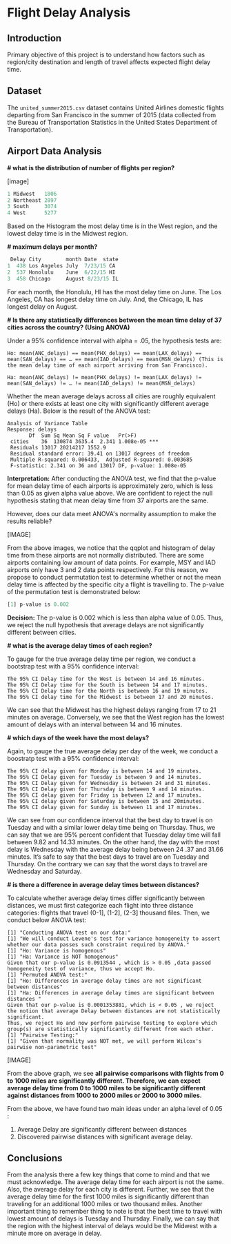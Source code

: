 # Flight Delay Analysis

## Introduction

Primary objective of this project is to understand how factors such as region/city destination and length of travel affects expected flight delay time. 

## Dataset

The `united_summer2015.csv` dataset contains United Airlines domestic flights departing from San Francisco in the summer of 2015 (data collected from the Bureau of Transportation Statistics in the United States Department of Transportation).

## Airport Data Analysis

**# what is the distribution of number of flights per region?**

[image]

```R
1 Midwest   1806
2 Northeast 2897
3 South     3074
4 West      5277
```

Based on the Histogram the most delay time is in the West region, and the lowest delay time is in the Midwest region.

**# maximum delays per month?**

```R
 Delay City        month Date  state
1  438 Los Angeles July  7/23/15 CA  
2  537 Honolulu    June  6/22/15 HI  
3  458 Chicago     August 8/23/15 IL
```

For each month, the Honolulu, HI has the most delay time on June. The Los Angeles, CA has longest delay time on July. And, the Chicago, IL has longest delay on August.

**# Is there any statistically differences between the mean time delay of 37 cities across the country? (Using ANOVA)**

Under a 95% confidence interval with alpha = .05, the hypothesis tests are:

```
Ho: mean(ANC_delays) == mean(PHX_delays) == mean(LAX_delays) == mean(SAN_delays) == … == mean(IAD_delays) == mean(MSN_delays) (This is the mean delay time of each airport arriving from San Francisco).

Ha: mean(ANC_delays) != mean(PHX_delays) != mean(LAX_delays) != mean(SAN_delays) != … != mean(IAD_delays) != mean(MSN_delays)
```

Whether the mean average delays across all cities are roughly equivalent (Ho) or there exists at least one city with significantly different average delays (Ha). Below is the result of the ANOVA test:

```
Analysis of Variance Table
Response: delays
       Df  Sum Sq Mean Sq F value   Pr(>F)
 cities    36  130874 3635.4  2.341 1.008e-05 ***
 Residuals 13017 20214217 1552.9           
 Residual standard error: 39.41 on 13017 degrees of freedom
 Multiple R-squared: 0.006433,  Adjusted R-squared: 0.003685 
 F-statistic: 2.341 on 36 and 13017 DF, p-value: 1.008e-05
```

**Interpretation:** After conducting the ANOVA test, we find that the p-value for mean delay time of each airports is approximately zero, which is less than 0.05 as given alpha value above. We are confident to reject the null hypothesis stating that mean delay time from 37 airports are the same. 

However, does our data meet ANOVA's normality assumption to make the results reliable?

[IMAGE]

From the above images, we notice that the qqplot and histogram of delay time from these airports are not normally distributed. There are some airports containing low amount of data points. For example, MSY and IAD airports only have 3 and 2 data points respectively. For this reason, we propose to conduct permutation test to determine whether or not the mean delay time is affected by the specific city a flight is travelling to. The p-value of the permutation test is demonstrated below:

```R
[1] p-value is 0.002 
```

**Decision:** The p-value is 0.002 which is less than alpha value of 0.05. Thus, we reject the null hypothesis that average delays are not significantly different between cities. 

**# what is the average delay times of each region?**

To gauge for the true average delay time per region, we conduct a bootstrap test with a 95% confidence interval:

```
The 95% CI Delay time for the West is between 14 and 16 minutes.
The 95% CI Delay time for the South is between 14 and 17 minutes.
The 95% CI Delay time for the North is between 16 and 19 minutes.
The 95% CI delay time for the Midwest is between 17 and 20 minutes.
```

We can see that the Midwest has the highest delays ranging from 17 to 21 minutes on average. Conversely, we see that the West region has the lowest amount of delays with an interval between 14 and 16 minutes. 

**# which days of the week have the most delays?** 

Again, to gauge the true average delay per day of the week, we conduct a boostratp test with a 95% confidence interval:

```
The 95% CI delay given for Monday is between 14 and 19 minutes.
The 95% CI Delay given for Tuesday is between 9 and 14 minutes.
The 95% CI Delay given for Wednesday is between 24 and 31 minutes.
The 95% CI Delay given for Thursday is between 9 and 14 minutes.
The 95% CI delay given for Friday is between 12 and 17 minutes.
The 95% CI delay given for Saturday is between 15 and 20minutes.
The 95% CI delay given for Sunday is between 11 and 17 minutes.
```

We can see from our confidence interval that the best day to travel is on Tuesday and with a similar lower delay time being on Thursday. Thus, we can say that we are 95% percent confident that Tuesday delay time will fall between 9.82 and 14.33 minutes. On the other hand, the day with the most delay is Wednesday with the average delay being between 24 .37 and 31.66 minutes. It’s safe to say that the best days to travel are on Tuesday and Thursday. On the contrary we can say that the worst days to travel are Wednesday and Saturday.

**# is there a difference in average delay times between distances?**

To calculate whether average delay times differ significantly between distances, we must first categorize each flight into three distance categories: flights that travel (0-1], (1-2], (2-3] thousand files. Then, we conduct below ANOVA test:

```
[1] "Conducting ANOVA test on our data:"
[1] "We will conduct Levene's test for variance homogeneity to assert whether our data passes such constraint required by ANOVA."
[1] "Ho: Variance is homogenous"
[1] "Ha: Variance is NOT homogenous"
Given that our p-value is 0.0913544 , which is > 0.05 ,data passed homogeneity test of variance, thus we accept Ho. 
[1] "Permuted ANOVA test:"
[1] "Ho: Differences in average delay times are not significant between distances"
[1] "Ha: Differences in average delay times are significant between distances "
Given that our p-value is 0.0001353881, which is < 0.05 , we reject the notion that average Delay between distances are not statistically significant.
Thus, we reject Ho and now perform pairwise testing to explore which group(s) are statistically significantly different from each other.
[1] "Pairwise Testing:"
[1] "Given that normality was NOT met, we will perform Wilcox's pairwise non-parametric test"
```

[IMAGE]

From the above graph, we see **all pairwise comparisons with flights from 0 to 1000 miles are significantly different. Therefore, we can expect average delay time from 0 to 1000 miles to be significantly different against distances from 1000 to 2000 miles or 2000 to 3000 miles.** 
 

From the above, we have found two main ideas under an alpha level of 0.05 :

1. Average Delay are significantly different between distances 
2. Discovered pairwise distances with significant average delay.

## Conclusions

From the analysis there a few key things that come to mind and that we must acknowledge. The average delay time for each airport is not the same. Also, the average delay for each city is different. Further, we see that the average delay time for the first 1000 miles is significantly different than traveling for an additional 1000 miles or two thousand miles. Another important thing to remember thing to note is that the best time to travel with lowest amount of delays is Tuesday and Thursday. Finally, we can say that the region with the highest interval of delays would be the Midwest with a minute more on average in delay.  